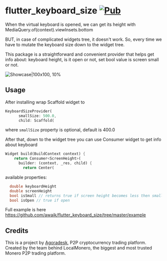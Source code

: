 # flutter_keyboard_size [![Pub](https://img.shields.io/pub/v/flutter_keyboard_size.svg)](https://pub.dev/packages/flutter_keyboard_size)

When the virtual keyboard is opened, we can get its height with MediaQuery.of(context).viewInsets.bottom

BUT, in case of complicated widgets tree, it doesn't work. So, every time we have to mutate the keyboard size down to the widget tree.

This package is a straightforward and convenient provider that helps get info about: keyboard height, is it open or not, set bool value is screen small or not.

![Showcase|100x100, 10%](example22/lib/animated_example_screen.gif)

## Usage

After installing wrap Scaffold widget to

```dart
KeyboardSizeProvider(
      smallSize: 500.0,
      child: Scaffold(

```
where `smallSize` property is optional, default is 400.0

After that, down to the widget tree you can use Consumer widget to get info about keyboard

```dart
Widget build(BuildContext context) {
    return Consumer<ScreenHeight>(
      builder: (context, _res, child) {
        return Center(
```

available properties:

```dart
  double keyboardHeight
  double screenHeight
  bool isSmall // returns true if screen height becomes less then smallSize property
  bool isOpen // true if open
```

Full example is here https://github.com/awaik/flutter_keyboard_size/tree/master/example

## Credits

This is a project by [Agoradesk](https://agoradesk.com/), P2P cryptocurrency trading platform.
Created by the team behind LocalMonero, the biggest and most trusted Monero P2P trading platform.

